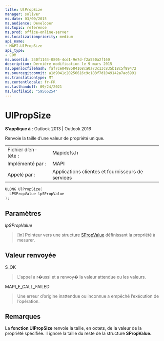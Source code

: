 ```yaml
---
title: UlPropSize
manager: soliver
ms.date: 03/09/2015
ms.audience: Developer
ms.topic: reference
ms.prod: office-online-server
ms.localizationpriority: medium
api_name:
- MAPI.UlPropSize
api_type:
- COM
ms.assetid: 240f1144-0805-4cd1-9e7d-f2a550a2f160
description: Dernière modification le 9 mars 2015
ms.openlocfilehash: faf7ce0488584168ca0a73c13c835b18c5f89472
ms.sourcegitcommit: a1d9041c20256616c9c183f7d1049142a7ac6991
ms.translationtype: MT
ms.contentlocale: fr-FR
ms.lasthandoff: 09/24/2021
ms.locfileid: "59566254"
---
```

# <a name="ulpropsize"></a>UlPropSize

  
  
**S’applique à** : Outlook 2013 | Outlook 2016 
  
Renvoie la taille d’une valeur de propriété unique. 
  
|||
|:-----|:-----|
|Fichier d’en-tête :  <br/> |Mapidefs.h  <br/> |
|Implémenté par :  <br/> |MAPI  <br/> |
|Appelé par :  <br/> |Applications clientes et fournisseurs de services  <br/> |
   
```cpp
ULONG UlPropSize(
  LPSPropValue lpSPropValue
);
```

## <a name="parameters"></a>Paramètres

 _lpSPropValue_
  
> [in] Pointeur vers une structure [SPropValue](spropvalue.md) définissant la propriété à mesurer. 
    
## <a name="return-value"></a>Valeur renvoyée

S_OK 
  
> L'appel a r�ussi et a renvoy� la valeur attendue ou les valeurs. 
    
MAPI_E_CALL_FAILED 
  
> Une erreur d’origine inattendue ou inconnue a empêché l’exécution de l’opération.
    
## <a name="remarks"></a>Remarques

La **fonction UlPropSize** renvoie la taille, en octets, de la valeur de la propriété spécifiée. Il ignore la taille du reste de la structure **SPropValue.** 
  

